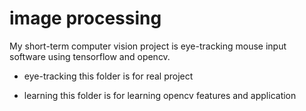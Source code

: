 # image processing
My short-term computer vision project is eye-tracking mouse input software using tensorflow and opencv. 
* eye-tracking
this folder is for real project

* learning
this folder is for learning opencv features and application
